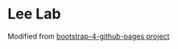 
# Lee Lab

Modified from [bootstrap-4-github-pages project](https://nicolas-van.github.io/bootstrap-4-github-pages/)
